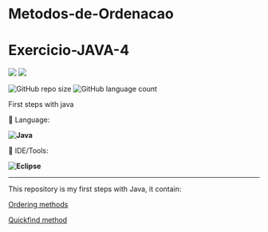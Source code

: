 # Metodos-de-Ordenacao
# Exercicio-JAVA-4

<p align="left">

  <a href="https://www.linkedin.com/in/vitor-dietrich-69a3a8194/" alt="Linkedin">
  <img src="https://img.shields.io/badge/-Linkedin-0e76a8?style=flat-square&logo=Linkedin&logoColor=white&link=" /></a>
  
  <a href="https://www.instagram.com/vitor_dietrich/" alt="Instagram">
  <img src="https://img.shields.io/badge/-Instagram-DF0174?style=flat-square&labelColor=DF0174&logo=instagram&logoColor=white&link=LINK-DO-SEU-INSTAGRAM"/></a>
</p>  

![GitHub repo size](https://img.shields.io/github/repo-size/VitorDietrich-Coder/Metodos-de-Ordenacao?style=for-the-badge)
![GitHub language count](https://img.shields.io/github/languages/count/VitorDietrich-Coder/Metodos-de-Ordenacao?style=for-the-badge)

First steps with java

<p align="left">
  🦄 Language: <strong> 
  
  ![Java](https://img.shields.io/badge/Java-ED8B00?style=for-the-badge&logo=java&logoColor=white) 
  
  </strong>
</p>

<p align="left">
  💼 IDE/Tools: <strong>
  
  ![Eclipse](https://img.shields.io/badge/Eclipse-2C2255?style=for-the-badge&logo=eclipse&logoColor=white)
  
  </strong>
</p>



<hr>

This repository is my first steps with Java, it contain: 

[Ordering methods](https://github.com/VitorDietrich-Coder/Exercicio1.java/blob/main/Metodos-de-Ordenacao)

[Quickfind method](https://github.com/VitorDietrich-Coder/Exercicio2.java/blob/main/Metodos-de-Ordenacao)


